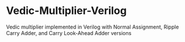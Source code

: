 # Vedic-Multiplier-Verilog
Vedic multiplier implemented in Verilog with Normal Assignment, Ripple Carry Adder, and Carry Look-Ahead Adder versions

